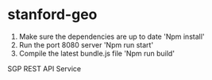 # stanford-geo
1. Make sure the dependencies are up to date
      'Npm install'
2. Run the port 8080 server 
      'Npm run start'
3. Compile the latest bundle.js file 
      'Npm run build'


SGP REST API Service 
